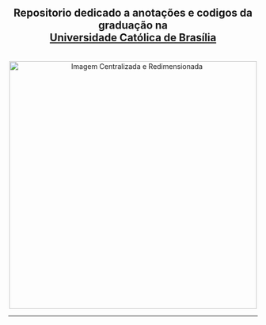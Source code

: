  <h2 align="center">Repositorio dedicado a anotações e codigos da graduação na <a href="https://ucb.catolica.edu.br" target ="_blank" ><br> Universidade Católica de Brasília </a> 
</h2>
  <br>
<div align="center">
  <img src="https://cdn.discordapp.com/attachments/806917298169839657/1338920041961361440/ucb3.png?ex=67acd5f5&is=67ab8475&hm=620cd0e3bc27b28f4a706406b34847cf43546e9b88047b1e96a0dc492a4e0d37&" alt="Imagem Centralizada e Redimensionada" width="500">
</div>

----------------------------


